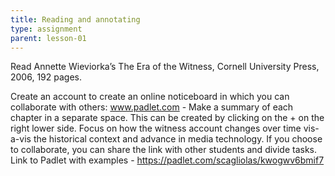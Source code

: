 ```yaml
---
title: Reading and annotating 
type: assignment
parent: lesson-01
---
```

Read Annette Wieviorka’s The Era of the Witness, Cornell University Press, 2006, 192 pages.                 


Create an account to create an  online noticeboard  in which you can  collaborate with others: www.padlet.com - 
Make a summary of each chapter in a separate space.  This can be created by clicking on the + on the right lower side. 
Focus on how the witness account changes over time vis-a-vis the historical context and advance in media 
technology. If you choose to collaborate, you can share the link with other students and divide tasks. 
Link to Padlet with examples -   https://padlet.com/scagliolas/kwogwv6bmif7 

